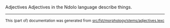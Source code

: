 Adjectives
Adjectives in the Ndolo language describe things.

* * *

<small>This (part of) documentation was generated from [src/fst/morphology/stems/adjectives.lexc](https://github.com/giellalt/lang-ndl/blob/main/src/fst/morphology/stems/adjectives.lexc)</small>
